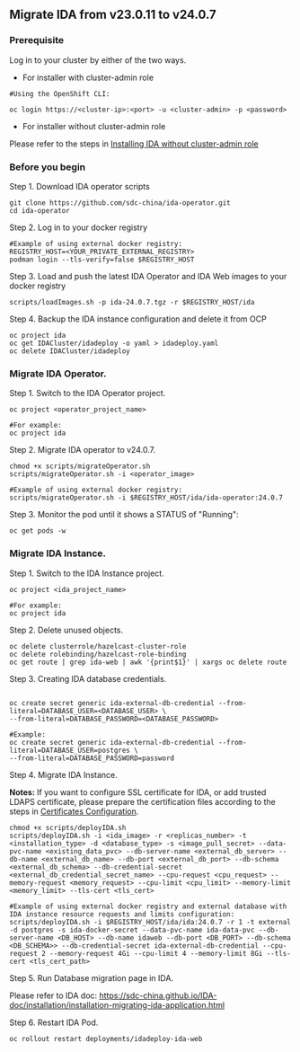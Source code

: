 ## Migrate IDA from v23.0.11 to v24.0.7

### Prerequisite

Log in to your cluster by either of the two ways.

- For installer with cluster-admin role

```
#Using the OpenShift CLI:

oc login https://<cluster-ip>:<port> -u <cluster-admin> -p <password>
```

- For installer without cluster-admin role

Please refer to the steps in [Installing IDA without cluster-admin role](non-cluster-admin-install.md#for-openshift)

### Before you begin

Step 1. Download IDA operator scripts

```
git clone https://github.com/sdc-china/ida-operator.git
cd ida-operator
```

Step 2. Log in to your docker registry

```
#Example of using external docker registry:
REGISTRY_HOST=<YOUR_PRIVATE_EXTERNAL_REGISTRY>
podman login --tls-verify=false $REGISTRY_HOST
```

Step 3. Load and push the latest IDA Operator and IDA Web images to your docker registry

```
scripts/loadImages.sh -p ida-24.0.7.tgz -r $REGISTRY_HOST/ida
```

Step 4. Backup the IDA instance configuration and delete it from OCP

```
oc project ida
oc get IDACluster/idadeploy -o yaml > idadeploy.yaml
oc delete IDACluster/idadeploy
```


### Migrate IDA Operator.

Step 1. Switch to the IDA Operator project.

```
oc project <operator_project_name>

#For example:
oc project ida
```

Step 2. Migrate IDA operator to v24.0.7.

```
chmod +x scripts/migrateOperator.sh
scripts/migrateOperator.sh -i <operator_image>

#Example of using external docker registry:
scripts/migrateOperator.sh -i $REGISTRY_HOST/ida/ida-operator:24.0.7
```

Step 3. Monitor the pod until it shows a STATUS of "Running":

```
oc get pods -w
```


### Migrate IDA Instance.

Step 1. Switch to the IDA Instance project.

```
oc project <ida_project_name>

#For example:
oc project ida
```

Step 2. Delete unused objects.

```
oc delete clusterrole/hazelcast-cluster-role
oc delete rolebinding/hazelcast-role-binding
oc get route | grep ida-web | awk '{print$1}' | xargs oc delete route
```

Step 3. Creating IDA database credentials.

```

oc create secret generic ida-external-db-credential --from-literal=DATABASE_USER=<DATABASE_USER> \
--from-literal=DATABASE_PASSWORD=<DATABASE_PASSWORD>

#Example:
oc create secret generic ida-external-db-credential --from-literal=DATABASE_USER=postgres \
--from-literal=DATABASE_PASSWORD=password

```

Step 4. Migrate IDA Instance.

**Notes:** If you want to configure SSL certificate for IDA, or add trusted LDAPS certificate, please prepare the certification files according to the steps in [Certificates Configuration](certificates-configuration.md).

```
chmod +x scripts/deployIDA.sh
scripts/deployIDA.sh -i <ida_image> -r <replicas_number> -t <installation_type> -d <database_type> -s <image_pull_secret> --data-pvc-name <existing_data_pvc> --db-server-name <external_db_server> --db-name <external_db_name> --db-port <external_db_port> --db-schema <external_db_schema> --db-credential-secret <external_db_credential_secret_name> --cpu-request <cpu_request> --memory-request <memory_request> --cpu-limit <cpu_limit> --memory-limit <memory_limit> --tls-cert <tls_cert>

#Example of using external docker registry and external database with IDA instance resource requests and limits configuration:
scripts/deployIDA.sh -i $REGISTRY_HOST/ida/ida:24.0.7 -r 1 -t external -d postgres -s ida-docker-secret --data-pvc-name ida-data-pvc --db-server-name <DB_HOST> --db-name idaweb --db-port <DB_PORT> --db-schema <DB_SCHEMA>> --db-credential-secret ida-external-db-credential --cpu-request 2 --memory-request 4Gi --cpu-limit 4 --memory-limit 8Gi --tls-cert <tls_cert_path>
```

Step 5. Run Database migration page in IDA.

Please refer to IDA doc: https://sdc-china.github.io/IDA-doc/installation/installation-migrating-ida-application.html

Step 6. Restart IDA Pod.

```
oc rollout restart deployments/idadeploy-ida-web

```

